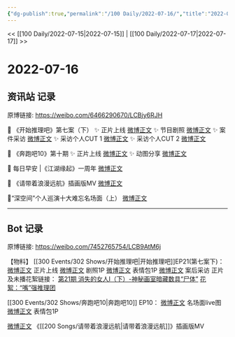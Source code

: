 ```yaml
---
{"dg-publish":true,"permalink":"/100 Daily/2022-07-16/","title":"2022-07-16","created":"2022-12-06T16:22:13.000+08:00","updated":"2023-04-11T14:46:33.795+08:00"}
---
```



<< [[100 Daily/2022-07-15\|2022-07-15]] | [[100 Daily/2022-07-17\|2022-07-17]] >>

# 2022-07-16

## 资讯站 记录

原博链接: https://weibo.com/6466290670/LCBjy6RJH

🌟 《开始推理吧》第七案（下）
✨ 正片上线 [微博正文](https://m.weibo.cn/6466290670/4791919013530290)
✨ 节目剧照 [微博正文](https://m.weibo.cn/6466290670/4791832666440155)
✨ 案件采访 [微博正文](https://m.weibo.cn/6466290670/4792008709509915)
✨ 采访个人CUT 1 [微博正文](https://m.weibo.cn/6466290670/4791936948373458)
✨ 采访个人CUT 2 [微博正文](https://m.weibo.cn/6466290670/4792010274505968)

🌟 《奔跑吧10》第十期
✨ 正片上线 [微博正文](https://m.weibo.cn/6466290670/4791803959840847)
✨ 动图分享 [微博正文](https://m.weibo.cn/6466290670/4791920334996482)

🌟 每日早安 |《江湖缘起》一周年 [微博正文](https://m.weibo.cn/6466290670/4791770108134332)

🌟 《请带着浪漫远航》插画版MV [微博正文](https://m.weibo.cn/6466290670/4791803180482748)

🌟“深空间”个人巡演十大难忘名场面（上）
[微博正文](https://m.weibo.cn/6466290670/4791832997532882)

---
## Bot 记录

原博链接: https://weibo.com/7452765754/LCB9AtM6j

【物料】
[[300 Events/302 Shows/开始推理吧\|开始推理吧]]EP21(第七案下)：
[微博正文](https://weibo.com/2162247381/LCzbnaE8i) 正片上线
[微博正文](https://weibo.com/2162247381/LCwQDpY8o) 剧照1P
[微博正文](https://weibo.com/2162247381/LCxe6p2WW) 表情包1P
[微博正文](https://weibo.com/2162247381/LCzZJDqAy) 案后采访
正片及未播花絮链接：
[第21期 消失的女人Ⅰ（下）-神秘画室暗藏数具“尸体”](https://weibo.cn/sinaurl?u=https%3A%2F%2Fv.qq.com%2Fx%2Fcover%2Fmzc00200ynivua7%2Fq0043zas06g.html)
[花絮：“嘴”强推理团](https://weibo.cn/sinaurl?u=https%3A%2F%2Fv.qq.com%2Fx%2Fcover%2Fmzc00200ynivua7%2Ff0043qjntmy.html)

[[300 Events/302 Shows/奔跑吧10\|奔跑吧10]] EP10：
[微博正文](https://weibo.com/5242381821/LCwPMu90t) 名场面live图
[微博正文](https://weibo.com/5242381821/LCypcnRoF) 表情包1P

[微博正文](https://weibo.com/7600759802/LCw33pKAA) 《[[200 Songs/请带着浪漫远航\|请带着浪漫远航]]》插画版MV
